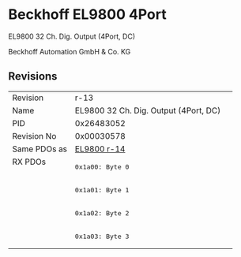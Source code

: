 # Beckhoff EL9800 4Port

EL9800 32 Ch. Dig. Output (4Port, DC)

Beckhoff Automation GmbH & Co. KG



## Revisions
<table>
<tr >
<td>Revision</td>
<td><div class="foo">r-13</div></td>
</tr>
<tr >
<td>Name</td>
<td><div class="foo">EL9800 32 Ch. Dig. Output (4Port, DC)</div></td>
</tr>
<tr >
<td>PID</td>
<td><div class="foo">0x26483052</div></td>
</tr>
<tr >
<td>Revision No</td>
<td><div class="foo">0x00030578</div></td>
</tr>
<tr >
<td>Same PDOs as</td>
<td><div class="foo"><a href="EL9800">EL9800 r-14</a></div></td>
</tr>
<tr class="rxpdo pdosection">
<td rowspan=4 valign=top>RX PDOs</td>
<td><pre>0x1a00: Byte 0</pre></td>
<td></td>
</tr>
<tr class="rxpdo pdosection">
<td><pre>0x1a01: Byte 1</pre></td>
</tr>
<tr class="rxpdo pdosection">
<td><pre>0x1a02: Byte 2</pre></td>
</tr>
<tr class="rxpdo pdosection">
<td><pre>0x1a03: Byte 3</pre></td>
</tr>
</table>
